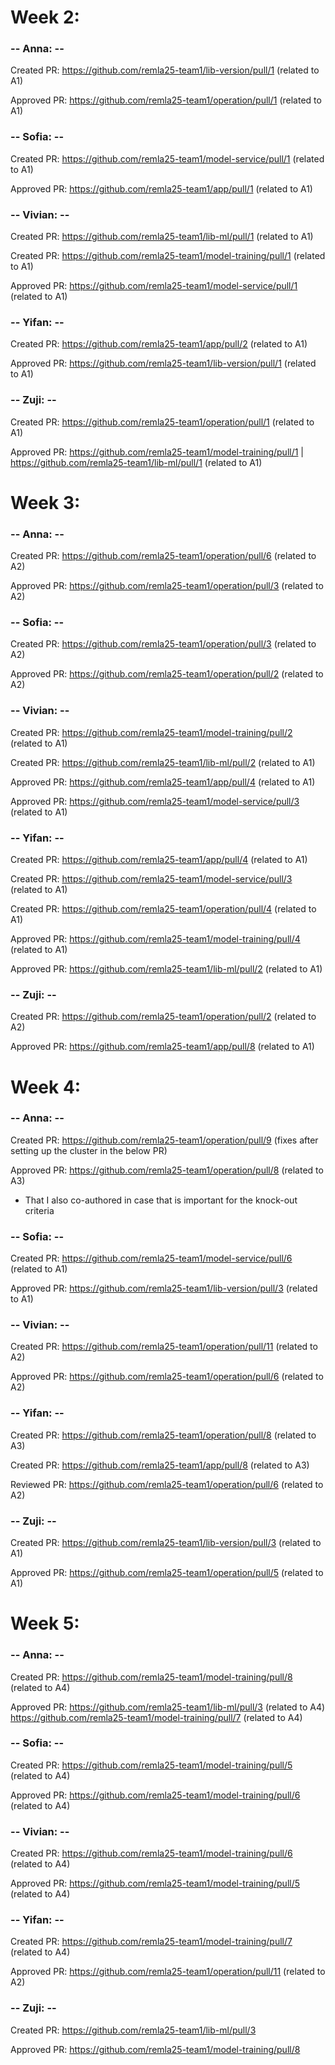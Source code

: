 # Week 2:

### -- Anna: --
Created PR: https://github.com/remla25-team1/lib-version/pull/1 (related to A1)

Approved PR: https://github.com/remla25-team1/operation/pull/1 (related to A1)

### -- Sofia: --
Created PR: https://github.com/remla25-team1/model-service/pull/1 (related to A1)

Approved PR: https://github.com/remla25-team1/app/pull/1 (related to A1)

### -- Vivian: --
Created PR: https://github.com/remla25-team1/lib-ml/pull/1 (related to A1)

Created PR: https://github.com/remla25-team1/model-training/pull/1 (related to A1)

Approved PR: https://github.com/remla25-team1/model-service/pull/1 (related to A1)

### -- Yifan: --
Created PR: https://github.com/remla25-team1/app/pull/2 (related to A1)

Approved PR: https://github.com/remla25-team1/lib-version/pull/1 (related to A1)

### -- Zuji: --
Created PR: https://github.com/remla25-team1/operation/pull/1 (related to A1)

Approved PR: https://github.com/remla25-team1/model-training/pull/1 | https://github.com/remla25-team1/lib-ml/pull/1 (related to A1)
 
# Week 3:

### -- Anna: --
Created PR: https://github.com/remla25-team1/operation/pull/6 (related to A2)

Approved PR: https://github.com/remla25-team1/operation/pull/3 (related to A2)

### -- Sofia: --
Created PR: https://github.com/remla25-team1/operation/pull/3 (related to A2)

Approved PR: https://github.com/remla25-team1/operation/pull/2 (related to A2)

### -- Vivian: --

Created PR: https://github.com/remla25-team1/model-training/pull/2 (related to A1)

Created PR: https://github.com/remla25-team1/lib-ml/pull/2 (related to A1)

Approved PR: https://github.com/remla25-team1/app/pull/4 (related to A1)

Approved PR: https://github.com/remla25-team1/model-service/pull/3 (related to A1)

### -- Yifan: --
Created PR: https://github.com/remla25-team1/app/pull/4 (related to A1)

Created PR: https://github.com/remla25-team1/model-service/pull/3 (related to A1)

Created PR: https://github.com/remla25-team1/operation/pull/4 (related to A1)

Approved PR: https://github.com/remla25-team1/model-training/pull/4 (related to A1)

Approved PR: https://github.com/remla25-team1/lib-ml/pull/2 (related to A1)

### -- Zuji: --
Created PR: https://github.com/remla25-team1/operation/pull/2 (related to A2)

Approved PR: https://github.com/remla25-team1/app/pull/8 (related to A1)

# Week 4:

### -- Anna: --
Created PR: https://github.com/remla25-team1/operation/pull/9 (fixes after setting up the cluster in the below PR)

Approved PR: https://github.com/remla25-team1/operation/pull/8 (related to A3)
- That I also co-authored in case that is important for the knock-out criteria

### -- Sofia: --
Created PR: https://github.com/remla25-team1/model-service/pull/6 (related to A1)

Approved PR: https://github.com/remla25-team1/lib-version/pull/3 (related to A1)

### -- Vivian: --
Created PR: https://github.com/remla25-team1/operation/pull/11 (related to A2)

Approved PR: https://github.com/remla25-team1/operation/pull/6 (related to A2)

### -- Yifan: --
Created PR: https://github.com/remla25-team1/operation/pull/8 (related to A3)

Created PR: https://github.com/remla25-team1/app/pull/8  (related to A3)

Reviewed PR: https://github.com/remla25-team1/operation/pull/6 (related to A2)

### -- Zuji: --
Created PR: https://github.com/remla25-team1/lib-version/pull/3 (related to A1)

Approved PR: https://github.com/remla25-team1/operation/pull/5 (related to A1)

# Week 5:
### -- Anna: --
Created PR: https://github.com/remla25-team1/model-training/pull/8 (related to A4)

Approved PR: https://github.com/remla25-team1/lib-ml/pull/3 (related to A4)
        https://github.com/remla25-team1/model-training/pull/7 (related to A4)

### -- Sofia: --
Created PR: https://github.com/remla25-team1/model-training/pull/5 (related to A4)

Approved PR: https://github.com/remla25-team1/model-training/pull/6 (related to A4)

### -- Vivian: --
Created PR: https://github.com/remla25-team1/model-training/pull/6 (related to A4)

Approved PR: https://github.com/remla25-team1/model-training/pull/5 (related to A4)

### -- Yifan: --
Created PR: https://github.com/remla25-team1/model-training/pull/7 (related to A4)

Approved PR: https://github.com/remla25-team1/operation/pull/11 (related to A2)

### -- Zuji: --
Created PR: https://github.com/remla25-team1/lib-ml/pull/3

Approved PR: https://github.com/remla25-team1/model-training/pull/8

